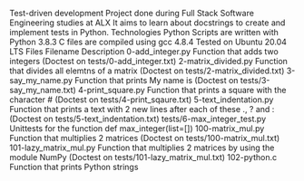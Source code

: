 Test-driven development
Project done during
Full Stack Software Engineering studies at ALX
It aims to learn about docstrings to create and implement tests in Python.
Technologies
Python Scripts are written with Python 3.8.3 C files are compiled using gcc 4.8.4 Tested on Ubuntu 20.04 LTS
Files
Filename Description
0-add_integer.py
Function that adds two integers (Doctest on tests/0-add_integer.txt)
2-matrix_divided.py
Function that divides all elemtns of a matrix (Doctest on tests/2-matrix_divided.txt)
3-say_my_name.py
Function that prints My name is (Doctest on tests/3-say_my_name.txt)
4-print_square.py
Function that prints a square with the character # (Doctest on tests/4-print_sqaure.txt)
5-text_indentation.py
Function that prints a text with 2 new lines after each of these ., ? and : (Doctest on tests/5-text_indentation.txt)
tests/6-max_integer_test.py
Unittests for the function def max_integer(list=[])
100-matrix_mul.py
Function that multiplies 2 matrices (Doctest on tests/100-matrix_mul.txt)
101-lazy_matrix_mul.py
Function that multiplies 2 matrices by using the module NumPy (Doctest on tests/101-lazy_matrix_mul.txt)
102-python.c
Function that prints Python strings
